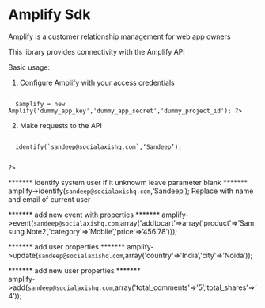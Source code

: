 Amplify Sdk 
====

 Amplify is a  customer relationship management  for web app owners
 
 This library provides connectivity with the Amplify API 
  
  Basic usage:
  
  1. Configure Amplify with your access credentials
  <code>
  <?php
  
  $amplify = new Amplify('dummy_app_key','dummy_app_secret','dummy_project_id');
  ?>
  </code>
  
  2. Make requests to the API
  <code>
  <?php
  $amplify = new Amplify('dummy_app_key','dummy_app_secret','dummy_project_id');
  amplify->identify(`sandeep@socialaxishq.com`,‘Sandeep’);
 
  ?>
  </code>
  

 
 *******     Identify system user if it unknowm leave parameter blank *******
      amplify->identify(`sandeep@socialaxishq.com`,‘Sandeep’);
      Replace with name and email of current user
     

 
*******      add new event with properties    *******
      amplify->event(`sandeep@socialaxishq.com`,array('addtocart'=>array('product'=>’Samsung Note2’,'category'=>’Mobile’,'price'=>’456.78’)));
     

  
*******      add user  properties    *******
      amplify->update(`sandeep@socialaxishq.com`,array('country'=>’India’,'city'=>’Noida’));
     


 
 *******     add new user  properties   *******   
      amplify->add(`sandeep@socialaxishq.com`,array('total_comments'=>’5’,'total_shares'=>’4’));
     